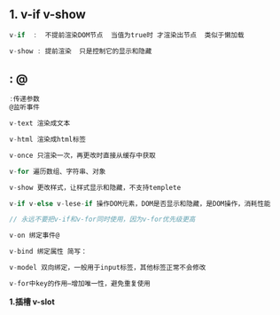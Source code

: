 

## 1. v-if v-show

```javascript
v-if  :  不提前渲染DOM节点  当值为true时 才渲染出节点  类似于懒加载

v-show : 提前渲染  只是控制它的显示和隐藏
```

## : @

```javascript
:传递参数
@监听事件
```



```javascript
v-text 渲染成文本

v-html 渲染成html标签

v-once 只渲染一次，再更改时直接从缓存中获取

v-for 遍历数组、字符串、对象

v-show 更改样式，让样式显示和隐藏，不支持templete

v-if v-else v-lese-if 操作DOM元素，DOM是否显示和隐藏，是DOM操作，消耗性能

// 永远不要把v-if和v-for同时使用，因为v-for优先级更高

v-on 绑定事件@

v-bind 绑定属性 简写：

v-model 双向绑定，一般用于input标签，其他标签正常不会修改

v-for中key的作用—增加唯一性，避免重复使用
```

**1.插槽 v-slot**

